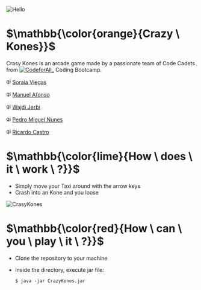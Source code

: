 ![Hello](https://media1.tenor.com/m/6us3et_6HDoAAAAC/hello-there-hi-there.gif)

# $\mathbb{\color{orange}{Crazy \ Kones}}$
Crasy Kones is an arcade game made by a passionate team of Code Cadets from [![CodeforAll_](https://codeforall.com/hs-fs/hubfs/Antigo-vs-novo_preto_500x90.gif?width=180&name=Antigo-vs-novo_preto_500x90.gif)](https://codeforall.com/) Coding Bootcamp.

  <img width="16" height="16" src="https://img.icons8.com/tiny-color/16/github.png" alt="github"/>[Soraia Viegas](https://github.com/soraiathegirleffect)
  
  <img width="16" height="16" src="https://img.icons8.com/tiny-color/16/github.png" alt="github"/>[Manuel Afonso](https://github.com/Manuel-Af)
  
  <img width="16" height="16" src="https://img.icons8.com/tiny-color/16/github.png" alt="github"/>[Wajdi Jerbi](https://github.com/WajdiRaydaLuna)
  
  <img width="16" height="16" src="https://img.icons8.com/tiny-color/16/github.png" alt="github"/>[Pedro Miguel Nunes](https://github.com/Tariknunes14)
  
  <img width="16" height="16" src="https://img.icons8.com/tiny-color/16/github.png" alt="github"/>[Ricardo Castro](https://github.com/Castrocx)

 # $\mathbb{\color{lime}{How \ does \ it \ work \ ?}}$

* Simply move your Taxi around with the arrow keys
* Crash into an Kone and you loose

![CrasyKones](https://sm.ign.com/t/ign_in/articlepage/w/what-would-bring-crazy-taxi-to-ps4-and-xbox-one/what-would-bring-crazy-taxi-to-ps4-and-xbox-one_j9hv.1280.jpg)

# $\mathbb{\color{red}{How \ can \ you \ play \ it \ ?}}$
* Clone the repository to your machine
* Inside the directory, execute jar file:
  
      $ java -jar CrazyKones.jar

